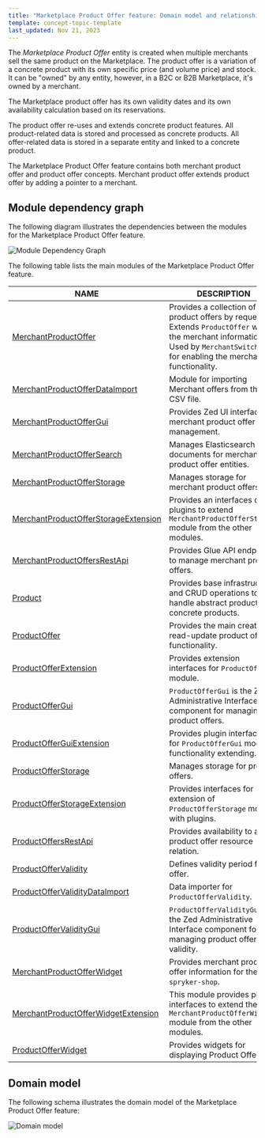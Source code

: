 ```yaml
---
title: "Marketplace Product Offer feature: Domain model and relationships"
template: concept-topic-template
last_updated: Nov 21, 2023
---
```


The *Marketplace Product Offer* entity is created when multiple merchants sell the same product on the Marketplace. The product offer is a variation of a concrete product with its own specific price (and volume price) and stock. It can be "owned" by any entity, however, in a B2C or B2B Marketplace, it's owned by a merchant.

The Marketplace product offer has its own validity dates and its own availability calculation based on its reservations.

The product offer re-uses and extends concrete product features. All product-related data is stored and processed as concrete products.
All offer-related data is stored in a separate entity and linked to a concrete product.

The Marketplace Product Offer feature contains both merchant product offer and product offer concepts. Merchant product offer extends product offer by adding a pointer to a merchant.

## Module dependency graph

The following diagram illustrates the dependencies between the modules for the Marketplace Product Offer feature.

![Module Dependency Graph](https://confluence-connect.gliffy.net/embed/image/2594d553-5312-4c2b-b184-7ad466b945e3.png?utm_medium=live&utm_source=confluence)

<div class="width-100">

The following table lists the main modules of the Marketplace Product Offer feature.

| NAME  | DESCRIPTION    |
|-------------|--------------|
| [MerchantProductOffer](https://github.com/spryker/merchant-product-offer)    | Provides a collection of product offers by request. Extends `ProductOffer` with the merchant information. Used by `MerchantSwitcher` for enabling the merchant functionality. |
| [MerchantProductOfferDataImport](https://github.com/spryker/merchant-product-offer-data-import)    | Module for importing Merchant offers from the CSV file. |
| [MerchantProductOfferGui](https://github.com/spryker/merchant-product-offer-gui)    | Provides Zed UI interface for merchant product offer management. |
| [MerchantProductOfferSearch](https://github.com/spryker/merchant-product-offer-search)    | Manages Elasticsearch documents for merchant product offer entities. |
| [MerchantProductOfferStorage](https://github.com/spryker/merchant-product-offer-storage)   | Manages storage for merchant product offers. |
| [MerchantProductOfferStorageExtension](https://github.com/spryker/merchant-product-offer-storage-extension)    | Provides an interfaces of plugins to extend `MerchantProductOfferStorage` module from the other modules. |
| [MerchantProductOffersRestApi](https://github.com/spryker/merchant-product-offers-rest-api)    | Provides Glue API endpoints to manage merchant product offers. |
| [Product](https://github.com/spryker/product)    | Provides base infrastructure and CRUD operations to handle abstract product and concrete products.       |
| [ProductOffer](https://github.com/spryker/product-offer)   | Provides the main create-read-update product offer functionality.    |
| [ProductOfferExtension](https://github.com/spryker/product-offer-extension)  | Provides extension interfaces for `ProductOffer` module.  |
| [ProductOfferGui](https://github.com/spryker/product-offer-gui)       | `ProductOfferGui` is the Zed Administrative Interface component for managing product offers.    |
| [ProductOfferGuiExtension](https://github.com/spryker/product-offer-gui-extension)   | Provides plugin interfaces for `ProductOfferGui` module functionality extending.     |
| [ProductOfferStorage](https://github.com/spryker/product-offer-storage)    | Manages storage for product offers.    |
| [ProductOfferStorageExtension](https://github.com/spryker/product-offer-storage-extension)    | Provides interfaces for extension of `ProductOfferStorage` module with plugins.   |
| [ProductOffersRestApi](https://github.com/spryker/product-offers-rest-api)     | Provides availability to add product offer resource relation.    |
| [ProductOfferValidity](https://github.com/spryker/product-offer-validity)    | Defines validity period for an offer.    |
| [ProductOfferValidityDataImport](https://github.com/spryker/product-offer-validity-data-import)    | Data importer for `ProductOfferValidity`.    |
| [ProductOfferValidityGui](https://github.com/spryker/product-offer-validity-gui)      | `ProductOfferValidityGui` is the Zed Administrative Interface component for managing product offer validity.        |
| [MerchantProductOfferWidget](https://github.com/spryker-shop/merchant-product-offer-widget)    | Provides merchant product offer information for the `spryker-shop`.   |
| [MerchantProductOfferWidgetExtension](https://github.com/spryker-shop/merchant-product-offer-widget-extension) | This module provides plugin interfaces to extend the `MerchantProductOfferWidget` module from the other modules.     |
| [ProductOfferWidget](https://github.com/spryker-shop/product-offer-widget)     | Provides widgets for displaying Product Offers.  |

</div>

## Domain model

The following schema illustrates the domain model of the Marketplace Product Offer feature:

![Domain model](https://confluence-connect.gliffy.net/embed/image/681c5f0c-4a17-4255-9033-7777a6127ce0.png?utm_medium=live&utm_source=custom)
